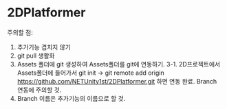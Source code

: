 # 2DPlatformer

주의할 점:

1. 추가기능 겹치지 않기
2. git pull 생활화
3. Assets 폴더에 git 생성하여 Assets폴더를 git에 연동하기.
 3-1. 2D프로젝트에서 Assets폴더에 들어가서 git init -> git remote add origin https://github.com/NETUnity1st/2DPlatformer.git
  하면 연동 완료. Branch 연동에 주의할 것.
4. Branch 이름은 추가기능의 이름으로 할 것.
